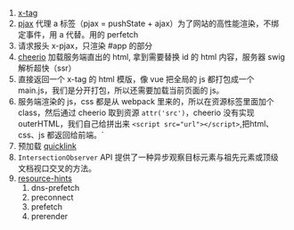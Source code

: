 1. [x-tag](https://x-tag.github.io/docs)
2. [pjax](https://github.com/defunkt/jquery-pjax) 代理 a 标签（pjax = pushState + ajax）为了网站的高性能渲染，不绑定事件，用 a 代替。用的 perfetch
3. 请求报头 x-pjax，只渲染 #app 的部分
4. [cheerio](https://github.com/cheeriojs/cheerio) 加载服务端直出的 html, 拿到需要替换 id 的 html 内容，服务器 swig 解析超快（ssr）
5. 直接返回一个 x-tag 的 html 模版，像 vue 把全局的 js 都打包成一个 main.js，我们是分开打包，所以还需要加载当前页面的 js。
6. 服务端渲染的 js，css 都是从 webpack 里来的，所以在资源标签里面加个 class，然后通过 cheerio 取到资源 `attr('src')`，cheerio 没有实现 outerHTML，我们自己给拼出来 `<script src="url"></script>`,把html、css、js 都返回给前端。`
7. 预加载 [quicklink](https://github.com/GoogleChromeLabs/quicklink)
8. `IntersectionObserver` API 提供了一种异步观察目标元素与祖先元素或顶级文档视口交叉的方法。
9. [resource-hints](https://www.w3.org/TR/resource-hints/)
   1. dns-prefetch
   2. preconnect
   3. prefetch
   4. prerender